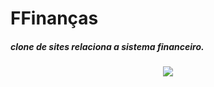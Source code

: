 
# FFinanças 
##### clone de sites relaciona a sistema financeiro.

<p align="center">
  <img src="https://github.com/oliveiradeflavio/frontend/blob/main/template_ffinancas/img/templatepronto.png">
</p>
